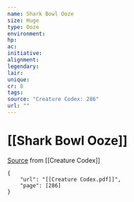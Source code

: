 ```yaml
---
name: Shark Bowl Ooze
size: Huge
type: Ooze
environment: 
hp: 
ac: 
initiative: 
alignment: 
legendary: 
lair: 
unique: 
cr: 8
tags: 
source: "Creature Codex: 286"
url: ""
---
```

# [[Shark Bowl Ooze]]

[Source](zotero://open-pdf/library/items/NTNKJRHG?page=286) from [[Creature Codex]]

```pdf
{
	"url": "[[Creature Codex.pdf]]",
	"page": [286]
}
```

